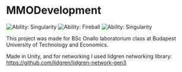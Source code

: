 # MMODevelopment
 
![Ability: Singularity](https://github.com/FeXyK/MMODevelopment/MMO1)
![Ability: Fireball](https://github.com/FeXyK/MMODevelopment/MMO2)
![Ability: Singularity](https://github.com/FeXyK/MMODevelopment/MMO3)

This project was made for BSc Onallo laboratorium class at Budapest University of Technology and Economics.

Made in Unity, and for networking I used lidgren networking library: https://github.com/lidgren/lidgren-network-gen3 
